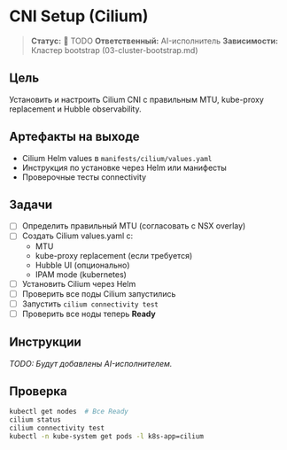 # CNI Setup (Cilium)

> **Статус:** 🔴 TODO
> **Ответственный:** AI-исполнитель
> **Зависимости:** Кластер bootstrap (03-cluster-bootstrap.md)

## Цель
Установить и настроить Cilium CNI с правильным MTU, kube-proxy replacement и Hubble observability.

## Артефакты на выходе
- Cilium Helm values в `manifests/cilium/values.yaml`
- Инструкция по установке через Helm или манифесты
- Проверочные тесты connectivity

## Задачи
- [ ] Определить правильный MTU (согласовать с NSX overlay)
- [ ] Создать Cilium values.yaml с:
  - MTU
  - kube-proxy replacement (если требуется)
  - Hubble UI (опционально)
  - IPAM mode (kubernetes)
- [ ] Установить Cilium через Helm
- [ ] Проверить все поды Cilium запустились
- [ ] Запустить `cilium connectivity test`
- [ ] Проверить все ноды теперь **Ready**

## Инструкции

*TODO: Будут добавлены AI-исполнителем.*

## Проверка
```bash
kubectl get nodes  # Все Ready
cilium status
cilium connectivity test
kubectl -n kube-system get pods -l k8s-app=cilium
```
